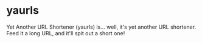 # yaurls
Yet Another URL Shortener (yaurls) is... well, it's yet another URL shortener. Feed it a long URL, and it'll spit out a short one!
